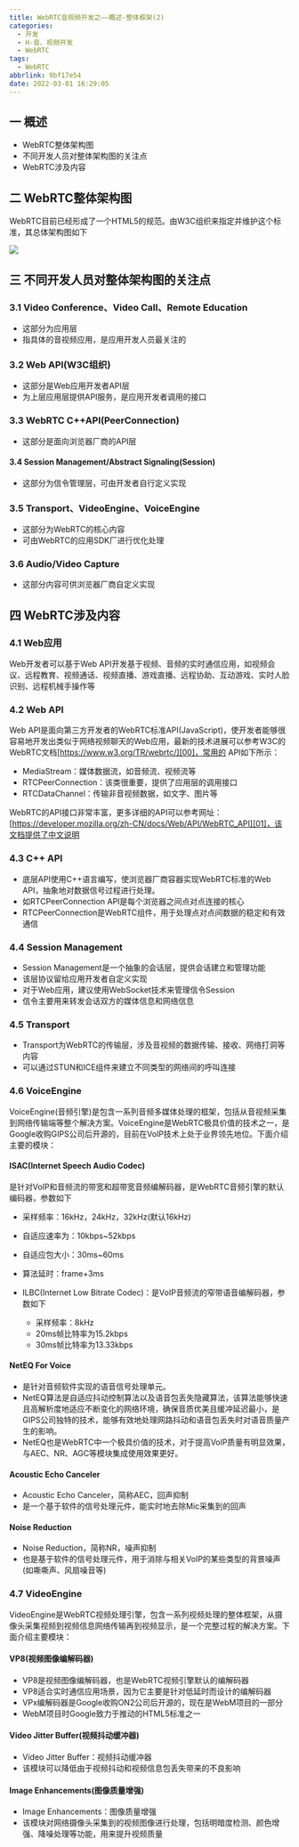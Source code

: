 ```yaml
---
title: WebRTC音视频开发之——概述-整体框架(2)
categories:
  - 开发
  - H-音、视频开发
  - WebRTC
tags:
  - WebRTC
abbrlink: 9bf17e54
date: 2022-03-01 16:29:05
---
```

## 一 概述

* WebRTC整体架构图
* 不同开发人员对整体架构图的关注点
* WebRTC涉及内容

<!--more-->

## 二 WebRTC整体架构图

WebRTC目前已经形成了一个HTML5的规范。由W3C组织来指定并维护这个标准，其总体架构图如下

![][1]

## 三 不同开发人员对整体架构图的关注点

### 3.1 Video Conference、Video Call、Remote Education

* 这部分为应用层
* 指具体的音视频应用，是应用开发人员最关注的

### 3.2 Web API(W3C组织)

* 这部分是Web应用开发者API层
* 为上层应用层提供API服务，是应用开发者调用的接口

### 3.3 WebRTC  C++API(PeerConnection)

* 这部分是面向浏览器厂商的API层

#### 3.4 Session Management/Abstract Signaling(Session)

* 这部分为信令管理层，可由开发者自行定义实现

### 3.5 Transport、VideoEngine、VoiceEngine

* 这部分为WebRTC的核心内容
* 可由WebRTC的应用SDK厂进行优化处理

### 3.6 Audio/Video Capture

* 这部分内容可供浏览器厂商自定义实现

## 四 WebRTC涉及内容

### 4.1 Web应用

Web开发者可以基于Web API开发基于视频、音频的实时通信应用，如视频会议、远程教育、视频通话、视频直播、游戏直播、远程协助、互动游戏、实时人脸识别、远程机械手操作等

### 4.2 Web API

Web API是面向第三方开发者的WebRTC标准API(JavaScript)，使开发者能够很容易地开发出类似于网络视频聊天的Web应用，最新的技术进展可以参考W3C的WebRTC文档[https://www.w3.org/TR/webrtc/][00]，常用的 API如下所示：

* MediaStream：媒体数据流，如音频流、视频流等
* RTCPeerConnection：该类很重要，提供了应用层的调用接口
* RTCDataChannel：传输非音视频数据，如文字、图片等

WebRTC的API接口非常丰富，更多详细的API可以参考网址：[https://developer.mozilla.org/zh-CN/docs/Web/API/WebRTC_API][01]，该文档提供了中文说明

### 4.3  C++ API 

* 底层API使用C++语言编写，使浏览器厂商容器实现WebRTC标准的Web API，抽象地对数据信号过程进行处理。
* 如RTCPeerConnection API是每个浏览器之间点对点连接的核心
* RTCPeerConnection是WebRTC组件，用于处理点对点间数据的稳定和有效通信

### 4.4 Session Management

* Session Management是一个抽象的会话层，提供会话建立和管理功能
* 该层协议留给应用开发者自定义实现
* 对于Web应用，建议使用WebSocket技术来管理信令Session
* 信令主要用来转发会话双方的媒体信息和网络信息

### 4.5 Transport

* Transport为WebRTC的传输层，涉及音视频的数据传输、接收、网络打洞等内容
* 可以通过STUN和ICE组件来建立不同类型的网络间的呼叫连接

### 4.6 VoiceEngine

VoiceEngine(音频引擎)是包含一系列音频多媒体处理的框架，包括从音视频采集到网络传输端等整个解决方案。VoiceEngine是WebRTC极具价值的技术之一，是Google收购GIPS公司后开源的，目前在VoIP技术上处于业界领先地位。下面介绍主要的模块：

#### ISAC(Internet Speech Audio Codec)
是针对VoIP和音频流的带宽和超带宽音频编解码器，是WebRTC音频引擎的默认编码器，参数如下

* 采样频率：16kHz，24kHz，32kHz(默认16kHz)
* 自适应速率为：10kbps~52kbps
* 自适应包大小：30ms~60ms
* 算法延时：frame+3ms
* ILBC(Internet Low Bitrate Codec)：是VoIP音频流的窄带语音编解码器，参数如下

  - 采样频率：8kHz
  - 20ms帧比特率为15.2kbps
  - 30ms帧比特率为13.33kbps

#### NetEQ For Voice

* 是针对音频软件实现的语音信号处理单元。
* NetEQ算法是自适应抖动控制算法以及语音包丢失隐藏算法，该算法能够快速且高解析度地适应不断变化的网络环境，确保音质优美且缓冲延迟最小，是GIPS公司独特的技术，能够有效地处理网路抖动和语音包丢失时对语音质量产生的影响。
* NetEQ也是WebRTC中一个极具价值的技术，对于提高VoIP质量有明显效果，与AEC、NR、AGC等模块集成使用效果更好。

#### Acoustic Echo Canceler

* Acoustic Echo Canceler，简称AEC，回声抑制
* 是一个基于软件的信号处理元件，能实时地去除Mic采集到的回声

#### Noise Reduction

* Noise Reduction，简称NR，噪声抑制
* 也是基于软件的信号处理元件，用于消除与相关VoIP的某些类型的背景噪声(如嘶嘶声、风扇噪音等)

### 4.7 VideoEngine

VideoEngine是WebRTC视频处理引擎，包含一系列视频处理的整体框架，从摄像头采集视频到视频信息网络传输再到视频显示，是一个完整过程的解决方案。下面介绍主要模块：

#### VP8(视频图像编解码器)

* VP8是视频图像编解码器，也是WebRTC视频引擎默认的编解码器
* VP8适合实时通信应用场景，因为它主要是针对低延时而设计的编解码器
* VPx编解码器是Google收购ON2公司后开源的，现在是WebM项目的一部分
* WebM项目时Google致力于推动的HTML5标准之一

#### Video Jitter Buffer(视频抖动缓冲器)

* Video Jitter Buffer：视频抖动缓冲器
* 该模块可以降低由于视频抖动和视频信息包丢失带来的不良影响

#### Image Enhancements(图像质量增强)

* Image Enhancements：图像质量增强
* 该模块对网络摄像头采集到的视频图像进行处理，包括明暗度检测、颜色增强、降噪处理等功能，用来提升视频质量



[00]:https://www.w3.org/TR/webrtc/
[01]:https://developer.mozilla.org/zh-CN/docs/Web/API/WebRTC_API
[1]:https://cdn.staticaly.com/gh/PGzxc/CDN/master/blog-webrtc/webrtc-01-total-struct.png